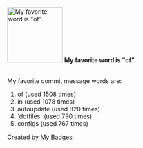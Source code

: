 <img src="https://my-badges.github.io/my-badges/favorite-word.png" alt="My favorite word is &quot;of&quot;." title="My favorite word is &quot;of&quot;." width="128">
<strong>My favorite word is &quot;of&quot;.</strong>
<br><br>

My favorite commit message words are:

1. of (used 1508 times)
2. in (used 1078 times)
3. autoupdate (used 820 times)
4. 'dotfiles' (used 790 times)
5. configs (used 767 times)


Created by <a href="https://github.com/my-badges/my-badges">My Badges</a>